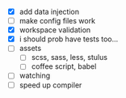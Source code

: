 - [x] add data injection
- [ ] make config files work
- [x] workspace validation
- [x] i should prob have tests too...
- [ ] assets
  - [ ] scss, sass, less, stulus
  - [ ] coffee script, babel
- [ ] watching
- [ ] speed up compiler